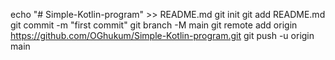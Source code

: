 echo "# Simple-Kotlin-program" >> README.md
git init
git add README.md
git commit -m "first commit"
git branch -M main
git remote add origin https://github.com/OGhukum/Simple-Kotlin-program.git
git push -u origin main
